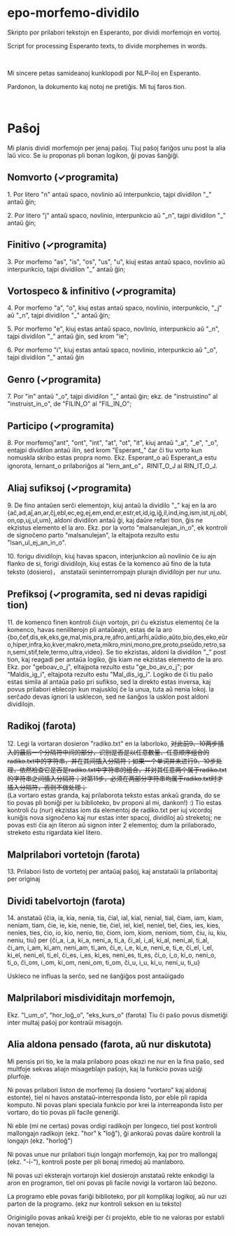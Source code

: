 # epo-morfemo-dividilo

Skripto por prilabori tekstojn en Esperanto, por dividi morfemojn en vortoj.

Script for processing Esperanto texts, to divide morphemes in words.

&nbsp;

Mi sincere petas samideanoj kunklopodi por NLP-iloj en Esperanto.

Pardonon, la dokumento kaj notoj ne pretiĝis. Mi tuj faros tion.

&nbsp;

# Paŝoj

Mi planis dividi morfemojn per jenaj paŝoj. Tiuj paŝoj fariĝos unu post la alia laŭ vico. Se iu proponas pli bonan logikon, ĝi povas ŝanĝiĝi.

## Nomvorto (✓programita)

1\. Por litero "n" antaŭ spaco, novlinio aŭ interpunkcio, tajpi dividilon "\_" antaŭ ĝin;  

2\. Por litero "j" antaŭ spaco, novlinio, interpunkcio aŭ "\_n", tajpi dividilon "\_" antaŭ ĝin;

## Finitivo (✓programita)

3\. Por morfemo "as", "is", "os", "us", "u", kiuj estas antaŭ spaco, novlinio aŭ interpunkcio, tajpi dividilon "\_" antaŭ ĝin;

## Vortospeco & infinitivo (✓programita)

4\. Por morfemo "a", "o", kiuj estas antaŭ spaco, novlinio, interpunkcio, "\_j" aŭ "\_n", tajpi dividilon "\_" antaŭ ĝin;

5\. Por morfemo "e", kiuj estas antaŭ spaco, novlinio, interpunkcio aŭ "\_n", tajpi dividilon "\_" antaŭ ĝin, sed krom "ie";

6\. Por morfemo "i", kiuj estas antaŭ spaco, novlinio, interpunkcio aŭ "\_o", tajpi dividilon "\_" antaŭ ĝin

## Genro (✓programita)

7\. Por "in" antaŭ "\_o", tajpi dividilon "\_" antaŭ ĝin; ekz. de "instruistino" al "instruist_in_o", de "FILIN_O" al "FIL_IN_O";

## Participo (✓programita)

8\. Por morfemoj"ant", "ont", "int", "at", "ot", "it", kiuj antaŭ "\_a", "\_e", "\_o", entajpi dividilon antaŭ ilin, sed krom "Esperant_" ĉar ĉi tiu vorto kun nomuskla skribo estas propra nomo.
Ekz. Esperant_o aŭ Esperant_a estu ignorota, lernant_o prilaboriĝos al "lern_ant_o"，RINIT_O_J al RIN_IT_O_J.

## Aliaj sufiksoj (✓programita)

9\. De fino antaŭen serĉi elementojn, kiuj antaŭ la dividilo "\_" kaj en la aro {aĉ,ad,aĵ,an,ar,ĉj,ebl,ec,eg,ej,em,end,er,estr,et,id,ig,iĝ,il,ind,ing,ism,ist,nj,obl,on,op,uj,ul,um}, aldoni dividilon antaŭ ĝi, kaj daŭre refari tion, ĝis ne ekzistus elemento el la aro. 
Ekz. por la vorto "malsanulejan_in_o", ek kontroli de signoĉeno parto "malsanulejan", la eltajpota rezulto estu "lsan_ul_ej_an_in_o".

10\. forigu dividilojn, kiuj havas spacon, interjunkcion aŭ novlinio ĉe iu ajn flanko de si, forigi dividilojn, kiuj estas ĉe la komenco aŭ fino de la tuta teksto (dosiero)， anstataŭi 
seninterrompajn plurajn dividilojn per nur unu.

## Prefiksoj (✓programita, sed ni devas rapidigi tion)

11\. de komenco finen kontroli ĉiujn vortojn, pri ĉu ekzistus elementoj ĉe la komenco, havas neniliterojn pli antaŭeajn, estas de la aro {bo,ĉef,dis,ek,eks,ge,mal,mis,pra,re,afro,anti,arĥi,aŭdio,aŭto,bio,des,eko,eŭro,hiper,infra,ko,kver,makro,meta,mikro,mini,mono,pre,proto,pseŭdo,retro,san,semi,stif,tele,termo,ultra,video}. Se tio ekzistas, aldoni la dividilon "\_" post tion, kaj reagadi per antaŭa logiko, ĝis kiam ne ekzistas elemento de la aro.
Ekz. por "geboav_o_j", eltajpota rezulto estu "ge_bo_av_o_j"; por "Maldis_ig_i", eltajpota rezulto estu "Mal_dis_ig_i". Logiko de ĉi tiu paŝo estas simila al antaŭa paŝo pri sufikso, sed la direkto estas inversa, kaj povus prilabori eblecojn kun majuskloj ĉe la unua, tuta aŭ nenia lokoj. la serĉado devas ignori la usklecon, sed ne ŝanĝos la usklon post aldoni dividilojn.

## Radikoj (farota)

12\. Legi la vortaran dosieron "radiko.txt" en la laborloko, ~~对此前9、10两步插入的最后一个分隔符中间的部分，识别是否是以任意数量、任意顺序组合的radiko.txt中的字符串，并在其间插入分隔符；如果一个单词并未进行9、10步处理，依然检查它是否是radiko.txt中字符串的组合，并对其任意两个属于radiko.txt的字符串之间插入分隔符；对第11步，必须在两部分字符串均属于radiko.txt时才插入分隔符，否则不做处理；~~  
(La vortaro estas granda, kaj prilaborota teksto estas ankaŭ granda, do se tio povas pli boniĝi per iu biblioteko, bv proponi al mi, dankon!) :)
Tio estas kontroli ĉu (nur) ekzistas iom da elementoj de radiko.txt per iuj vicordoj kuniĝis nova signoĉeno kaj nur estas inter spacoj, dividiloj aŭ streketoj; ne povas esti ĉia ajn literon aŭ signon inter 2 elementoj; dum la prilaborado, streketo estu rigardata kiel litero.

## Malprilabori vortetojn (farota)

13\. Prilabori listo de vortetoj per antaŭaj paŝoj, kaj anstataŭi la prilaboritaj per originaj

## Dividi tabelvortojn (farota)

14\. anstataŭ {ĉia, ia, kia, nenia, tia, ĉial, ial, kial, nenial, tial, ĉiam, iam, kiam, neniam, tiam, ĉie, ie, kie, nenie, tie, ĉiel, iel, kiel, neniel, tiel, ĉies, ies, kies, nenies, ties, ĉio, io, kio, nenio, tio, ĉiom, iom, kiom, neniom, tiom, ĉiu, iu, kiu, neniu, tiu} per {ĉi_a, i_a, ki_a, neni_a, ti_a, ĉi_al, i_al, ki_al, neni_al, ti_al, ĉi_am, i_am, ki_am, neni_am, ti_am, ĉi_e, i_e, ki_e, neni_e, ti_e, ĉi_el, i_el, ki_el, neni_el, ti_el, ĉi_es, i_es, ki_es, neni_es, ti_es, ĉi_o, i_o, ki_o, neni_o, ti_o, ĉi_om, i_om, ki_om, neni_om, ti_om, ĉi_u, i_u, ki_u, neni_u, ti_u} 

Uskleco ne influas la serĉo, sed ne ŝanĝiĝos post antaŭigado

## Malprilabori misdividitajn morfemojn,  
Ekz. "l_um_o", "hor_loĝ_o", "eks_kurs_o" (farota)
Tiu ĉi paŝo povus dismetiĝi inter multaj paŝoj por kontraŭi misagojn.

## Alia aldona pensado (farota, aŭ nur diskutota)

Mi pensis pri tio, ke la mala prilaboro poas okazi ne nur en la fina paŝo, sed multfoje sekvas aliajn misageblajn paŝojn, kaj la funkcio povas uziĝi plurfoje.

Ni povas prilabori liston de morfemoj (la dosiero "vortaro" kaj aldonaj estonte), tiel ni havos anstataŭ-interresponda listo, por eble pli rapida komputo. Ni povas plani speciala funkcio por krei la interreaponda listo per vortaro, do tio povas pli facile generiĝi.

Ni eble (mi ne certas) povas ordigi radikojn per longeco, tiel post kontroli mallongajn radikojn (ekz. "hor" k "loĝ"), ĝi ankoraŭ povas daŭre kontroli la longajn (ekz. "horloĝ")

Ni povas unue nur prilabori tiujn longajn morfemojn, kaj por tro mallongaj (ekz. "-i-"), kontroli poste per pli bonaj rimedoj aŭ manlaboro. 

Ni povas uzi eksterajn vortarojn kiel dosierojn anstataŭ rekte enkodigi la aron en programon, tiel oni povas pli facile novigi la vortaron laŭ bezono.

La programo eble povas fariĝi biblioteko, por pli komplikaj logikoj, aŭ nur uzi parton de la programo. (ekz nur kontroli sekson en iu teksto)

Originigilo povas ankaŭ kreiĝi per ĉi projekto, eble tio ne valoras por establi novan tenejon.

